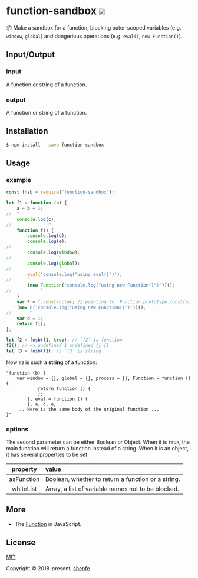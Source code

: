 # function-sandbox <a href="https://www.npmjs.com/package/function-sandbox"><img src="https://img.shields.io/npm/v/function-sandbox.svg"></a>

📦 Make a sandbox for a function, blocking outer-scoped variables (e.g. `window`, `global`) and dangerious operations (e.g. `eval()`, `new Function()`).

## Input/Output

### input

A function or string of a function.

### output

A function or string of a function.

## Installation

```bash
$ npm install --save function-sandbox
```

## Usage

### example

```js
const fnsb = require('function-sandbox');

let f1 = function (b) {
    a = b + 1;
//  ^
    console.log(c);
//              ^
    function f() {
        console.log(d);
        console.log(e);
//                  ^
        console.log(window);
//                  ^
        console.log(global);
//                  ^
        eval('console.log("using eval()")');
//      ^
        (new Function('console.log("using new Function()")'))();
//           ^
    }
    var F = f.constructor; // pointing to `Function.prototype.constructor`
    (new F('console.log("using new Function()")'))();
//       ^
    var d = 1;
    return f();
};

let f2 = fnsb(f1, true); // `f2` is function
f2(); // => undefined 1 undefined {} {}
let f3 = fnsb(f1); // `f3` is string
```

Now `f3` is such a **string** of a function:

```
"function (b) {
    var window = {}, global = {}, process = {}, Function = function () {
            return function () {
            };
        }, eval = function () {
        }, a, c, e;
    ... Here is the same body of the original function ...
}"
```

### options

The second parameter can be either Boolean or Object. When it is `true`, the main function will return a function instead of a string. When it is an object, it has several properties to be set:

| property | value |
| :---: | :--- |
| asFunction | Boolean, whether to return a function or a string. |
| whiteList | Array, a list of variable names not to be blocked. |

## More

* The [Function](http://www.ecma-international.org/ecma-262/5.1/#sec-15.3.2) in JavaScript.

## License

[MIT](http://opensource.org/licenses/MIT)

Copyright © 2018-present, [shenfe](https://github.com/shenfe)
